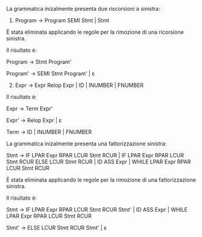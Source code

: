 La grammatica inizalmente presenta due riscorsioni a sinistra:



1) Program
-> Program SEMI Stmt
| Stmt

È stata eliminata applicando le regole per la rimozione di una ricorsione sinistra.

Il risultato è:

Program
-> Stmt Program'

Program'
->  SEMI Stmt Program' | ε 



2) Expr
-> Expr Relop Expr
| ID
| INUMBER
| FNUMBER
   
Il risultato è:

Expr -> Term Expr'

Expr' -> Relop Expr | ε

Term -> ID | INUMBER | FNUMBER


La grammatica inizalmente presenta una fattorizzazione sinistra:

Stmt
-> IF LPAR Expr RPAR LCUR Stmt RCUR
| IF LPAR Expr RPAR LCUR Stmt RCUR ELSE LCUR Stmt RCUR
| ID ASS Expr
| WHILE LPAR Expr RPAR LCUR Stmt RCUR

È stata eliminata applicando le regole per la rimozione di una fattorizzazione sinistra.

Il risultato è:

Stmt
-> IF LPAR Expr RPAR LCUR Stmt RCUR Stmt'
| ID ASS Expr
| WHILE LPAR Expr RPAR LCUR Stmt RCUR

Stmt'
-> ELSE LCUR Stmt RCUR Stmt'
| ε


